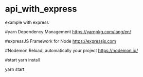 # api_with_express
example with express

#yarn
Dependency Management
https://yarnpkg.com/lang/en/

#expressJS
Framework for Node
https://expressjs.com

#Nodemon
Reload, automatically your project
https://nodemon.io/

#start
yarn install

yarn start
